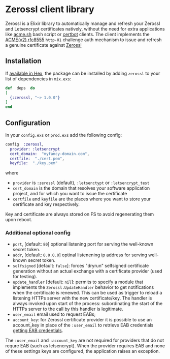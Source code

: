 
# Zerossl client library

Zerossl is a Elixir library to automatically manage and refresh your Zerossl and Letsencrypt certificates natively, without the need for extra applications like [acme.sh](https://github.com/acmesh-official/acme.sh)  bash script or [certbot](https://certbot.eff.org/) clients.
The client implements the [ACME(v2) rfc8555](https://datatracker.ietf.org/doc/html/rfc8555) `http-01` challenge auth mechanism to issue and refresh a genuine certificate against [Zerossl](https://zerossl.com/)

## Installation

If [available in Hex](https://hex.pm/docs/publish), the package can be installed by adding `zerossl` 
to your list of dependencies in `mix.exs`:

  
```elixir
def  deps  do
[
  {:zerossl, "~> 1.0.0"}
]
end
```

## Configuration

In your `config.exs` or `prod.exs` add the following config:

```elixir
config  :zerossl,
  provider: :letsencrypt
  cert_domain:  "myfancy-domain.com",
  certfile:  "./cert.pem",
  keyfile:  "./key.pem"
```
where
* `provider` is `:zerossl` (default), `:letsenctypt` or `:letsencrypt_test`
* `cert_domain` is the domain that resolves your software application project, and for which you want to issue the certificate
* `certfile` and `keyfile` are the places where you want to store your certificate and key respectively.

Key and certificate are always stored on FS to avoid regenerating them upon reboot.

### Additional optional config
* `port`, [default: `80`] optional listening port for serving the well-known secret token.
* `addr`, [default: `0.0.0.0`] optinal listenening ip address for serving well-known secret token.
* `selfsigned` [default: `false`]: forces "dryrun" selfsigned certificate generation without an actual exchange with a certificate provider (used for testing).
* `update_handler` [default: `nil`]: permits to specify a module that implements the `Zerossl.UpdateHandler` behavior to get notifications when the certificate is renewed. This can be used as trigger to reload a listening HTTPs server with the new certificate/key. The handler is always invoked upon start of the process: subordinating the start of the HTTPs server to the call by this handler is legitimate.
* `user_email` email used to request EABs;
* `account_key`: for Zerossl certificate provider it is possible to use an account_key in place of the `:user_email` to retrieve EAB credentials [getting EAB credentials](https://zerossl.com/documentation/acme/generate-eab-credentials/). 

The `:user_email` and `:account_key` are not required for providers that do not requre EAB (such as letsencrypt). When the provider requires EAB and none of these settings keys are configured, the application raises an exception.

